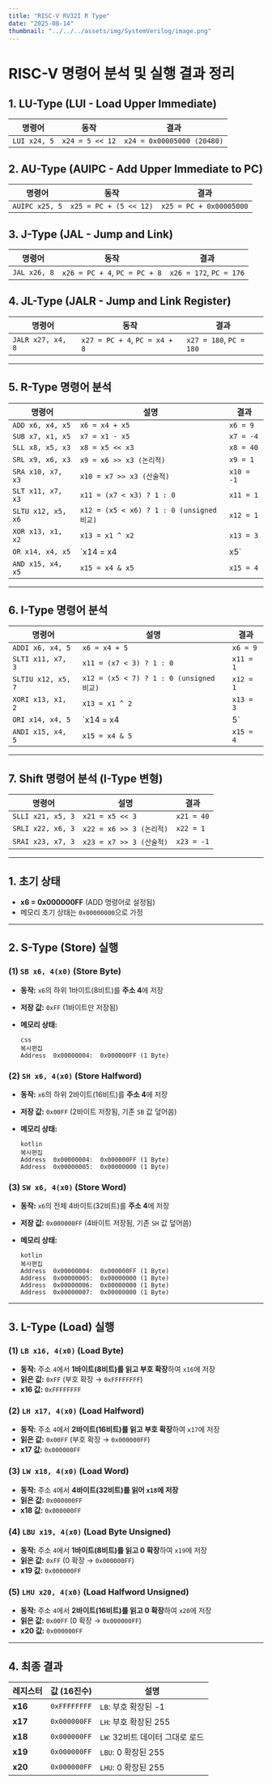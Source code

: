 ```yaml
---
title: "RISC-V RV32I R Type"
date: "2025-08-14"
thumbnail: "../../../assets/img/SystemVerilog/image.png"
---
```


# **RISC-V 명령어 분석 및 실행 결과 정리**

## **1. LU-Type (LUI - Load Upper Immediate)**

| 명령어 | 동작 | 결과 |
| --- | --- | --- |
| `LUI x24, 5` | `x24 = 5 << 12` | `x24 = 0x00005000 (20480)` |

## **2. AU-Type (AUIPC - Add Upper Immediate to PC)**

| 명령어 | 동작 | 결과 |
| --- | --- | --- |
| `AUIPC x25, 5` | `x25 = PC + (5 << 12)` | `x25 = PC + 0x00005000` |

## **3. J-Type (JAL - Jump and Link)**

| 명령어 | 동작 | 결과 |
| --- | --- | --- |
| `JAL x26, 8` | `x26 = PC + 4`, `PC = PC + 8` | `x26 = 172`, `PC = 176` |

## **4. JL-Type (JALR - Jump and Link Register)**

| 명령어 | 동작 | 결과 |
| --- | --- | --- |
| `JALR x27, x4, 8` | `x27 = PC + 4`, `PC = x4 + 8` | `x27 = 180`, `PC = 180` |

---

## **5. R-Type 명령어 분석**

| 명령어 | 설명 | 결과 |
| --- | --- | --- |
| `ADD x6, x4, x5` | `x6 = x4 + x5` | `x6 = 9` |
| `SUB x7, x1, x5` | `x7 = x1 - x5` | `x7 = -4` |
| `SLL x8, x5, x3` | `x8 = x5 << x3` | `x8 = 40` |
| `SRL x9, x6, x3` | `x9 = x6 >> x3 (논리적)` | `x9 = 1` |
| `SRA x10, x7, x3` | `x10 = x7 >> x3 (산술적)` | `x10 = -1` |
| `SLT x11, x7, x3` | `x11 = (x7 < x3) ? 1 : 0` | `x11 = 1` |
| `SLTU x12, x5, x6` | `x12 = (x5 < x6) ? 1 : 0 (unsigned 비교)` | `x12 = 1` |
| `XOR x13, x1, x2` | `x13 = x1 ^ x2` | `x13 = 3` |
| `OR x14, x4, x5` | `x14 = x4 | x5` | `x14 = 5` |
| `AND x15, x4, x5` | `x15 = x4 & x5` | `x15 = 4` |

---

## **6. I-Type 명령어 분석**

| 명령어 | 설명 | 결과 |
| --- | --- | --- |
| `ADDI x6, x4, 5` | `x6 = x4 + 5` | `x6 = 9` |
| `SLTI x11, x7, 3` | `x11 = (x7 < 3) ? 1 : 0` | `x11 = 1` |
| `SLTIU x12, x5, 7` | `x12 = (x5 < 7) ? 1 : 0 (unsigned 비교)` | `x12 = 1` |
| `XORI x13, x1, 2` | `x13 = x1 ^ 2` | `x13 = 3` |
| `ORI x14, x4, 5` | `x14 = x4 | 5` | `x14 = 5` |
| `ANDI x15, x4, 5` | `x15 = x4 & 5` | `x15 = 4` |

---

## **7. Shift 명령어 분석 (I-Type 변형)**

| 명령어 | 설명 | 결과 |
| --- | --- | --- |
| `SLLI x21, x5, 3` | `x21 = x5 << 3` | `x21 = 40` |
| `SRLI x22, x6, 3` | `x22 = x6 >> 3 (논리적)` | `x22 = 1` |
| `SRAI x23, x7, 3` | `x23 = x7 >> 3 (산술적)` | `x23 = -1` |

---

## **1. 초기 상태**

- **x6 = 0x000000FF** (ADD 명령어로 설정됨)
- 메모리 초기 상태는 `0x00000000`으로 가정

---

## **2. S-Type (Store) 실행**

### (1) `SB x6, 4(x0)` (Store Byte)

- **동작:** `x6`의 하위 1바이트(8비트)를 **주소 4**에 저장
- **저장 값:** `0xFF` (1바이트만 저장됨)
- **메모리 상태:**
    
    ```
    css
    복사편집
    Address  0x00000004:  0x000000FF (1 Byte)
    
    ```
    

### (2) `SH x6, 4(x0)` (Store Halfword)

- **동작:** `x6`의 하위 2바이트(16비트)를 **주소 4**에 저장
- **저장 값:** `0x00FF` (2바이트 저장됨, 기존 `SB` 값 덮어씀)
- **메모리 상태:**
    
    ```
    kotlin
    복사편집
    Address  0x00000004:  0x000000FF (1 Byte)
    Address  0x00000005:  0x00000000 (1 Byte)
    
    ```
    

### (3) `SW x6, 4(x0)` (Store Word)

- **동작:** `x6`의 전체 4바이트(32비트)를 **주소 4**에 저장
- **저장 값:** `0x000000FF` (4바이트 저장됨, 기존 `SH` 값 덮어씀)
- **메모리 상태:**
    
    ```
    kotlin
    복사편집
    Address  0x00000004:  0x000000FF (1 Byte)
    Address  0x00000005:  0x00000000 (1 Byte)
    Address  0x00000006:  0x00000000 (1 Byte)
    Address  0x00000007:  0x00000000 (1 Byte)
    
    ```
    

---

## **3. L-Type (Load) 실행**

### (1) `LB x16, 4(x0)` (Load Byte)

- **동작:** 주소 `4`에서 **1바이트(8비트)를 읽고 부호 확장**하여 `x16`에 저장
- **읽은 값:** `0xFF` (부호 확장 → `0xFFFFFFFF`)
- **x16 값:** `0xFFFFFFFF`

### (2) `LH x17, 4(x0)` (Load Halfword)

- **동작:** 주소 `4`에서 **2바이트(16비트)를 읽고 부호 확장**하여 `x17`에 저장
- **읽은 값:** `0x00FF` (부호 확장 → `0x000000FF`)
- **x17 값:** `0x000000FF`

### (3) `LW x18, 4(x0)` (Load Word)

- **동작:** 주소 `4`에서 **4바이트(32비트)를 읽어 `x18`에 저장**
- **읽은 값:** `0x000000FF`
- **x18 값:** `0x000000FF`

### (4) `LBU x19, 4(x0)` (Load Byte Unsigned)

- **동작:** 주소 `4`에서 **1바이트(8비트)를 읽고 0 확장**하여 `x19`에 저장
- **읽은 값:** `0xFF` (0 확장 → `0x000000FF`)
- **x19 값:** `0x000000FF`

### (5) `LHU x20, 4(x0)` (Load Halfword Unsigned)

- **동작:** 주소 `4`에서 **2바이트(16비트)를 읽고 0 확장**하여 `x20`에 저장
- **읽은 값:** `0x00FF` (0 확장 → `0x000000FF`)
- **x20 값:** `0x000000FF`

---

## **4. 최종 결과**

| 레지스터 | 값 (16진수) | 설명 |
| --- | --- | --- |
| **x16** | `0xFFFFFFFF` | `LB`: 부호 확장된 -1 |
| **x17** | `0x000000FF` | `LH`: 부호 확장된 255 |
| **x18** | `0x000000FF` | `LW`: 32비트 데이터 그대로 로드 |
| **x19** | `0x000000FF` | `LBU`: 0 확장된 255 |
| **x20** | `0x000000FF` | `LHU`: 0 확장된 255 |